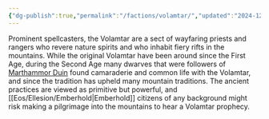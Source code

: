 ```yaml
---
{"dg-publish":true,"permalink":"/factions/volamtar/","updated":"2024-12-22T23:28:21.805-06:00"}
---
```


Prominent spellcasters, the Volamtar are a sect of wayfaring priests and rangers who revere nature spirits and who inhabit fiery rifts in the mountains. While the original Volamtar have been around since the First Age, during the Second Age many dwarves that were followers of [Marthammor Duin](https://forgottenrealms.fandom.com/wiki/Marthammor_Duin) found camaraderie and common life with the Volamtar, and since the tradition has upheld many mountain traditions. The ancient practices are viewed as primitive but powerful, and [[Eos/Ellesion/Emberhold\|Emberhold]] citizens of any background might risk making a pilgrimage into the mountains to hear a Volamtar prophecy.
